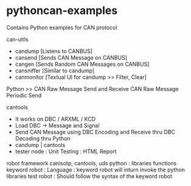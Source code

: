 # pythoncan-examples
Contains Python examples for CAN protocol

can-utils
- candump     [Listens to CANBUS]
- cansend     [Sends CAN Message on CANBUS]
- cangen      [Sends Random CAN Messages on CANBUS]
- cansniffer  [Similar to candump]
- canmonitor  [Textual UI for candump >> Filter, Clear]

Python >> CAN Raw Message Send and Receive
          CAN Raw Message Periodic Send
          
cantools
- It works on DBC / ARXML / KCD
- Load DBC -> Message and Signal
- Send CAN Message using DBC Encoding and Receive thru DBC Decoding thru Python
- candump | cantools <dbc>
- tester node <check and send> : Unit Testing : HTML Report
  
robot framework
canisotp, cantools, uds
python : libraries functions
keyword robot : Language : keyword robot will inturn invoke the python libraries
test robot : Should follow the syntax of the keyword robot

